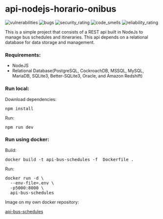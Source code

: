 # api-nodejs-horario-onibus

<p float="left">
   <img src="https://sonarcloud.io/api/project_badges/measure?project=Jose-cyber_api-nodejs-horario-onibus&metric=vulnerabilities" alt="vulnerabilities"/>
   <img src="https://sonarcloud.io/api/project_badges/measure?project=Jose-cyber_api-nodejs-horario-onibus&metric=bugs" alt="bugs"/>
   <img src="https://sonarcloud.io/api/project_badges/measure?project=Jose-cyber_api-nodejs-horario-onibus&metric=security_rating" alt="security_rating"/>
   <img src="https://sonarcloud.io/api/project_badges/measure?project=Jose-cyber_api-nodejs-horario-onibus&metric=code_smells" alt="code_smells"/>
   <img src="https://sonarcloud.io/api/project_badges/measure?project=Jose-cyber_api-nodejs-horario-onibus&metric=reliability_rating" alt="reliability_rating"/>
</p>

This is a simple project that consists of a REST api built in NodeJs to manage bus schedules and itineraries. This api depends on a relational database for data storage and management.

### Requirements:
 * NodeJS
 * Relational Database(PostgreSQL, CockroachDB, MSSQL, MySQL, MariaDB, SQLite3, Better-SQLite3, Oracle, and Amazon Redshift)

### Run local:

Download dependencies:
<pre>
npm install
</pre>

Run:
<pre>
npm run dev
</pre>

### Run using docker: 

Build:
<pre>
docker build -t api-bus-schedules -f  Dockerfile .
</pre>

Run:
<pre>
docker run -d \
  --env-file=.env \
  -p5000:8000 \
  api-bus-schedules
</pre>

Image on my own docker repository:

<a href="https://hub.docker.com/repository/docker/josecyber/api-bus-schedules/general">api-bus-schedules</a>




